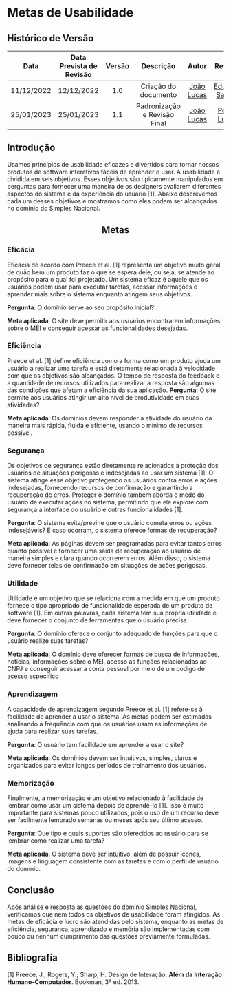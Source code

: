 # Metas de Usabilidade 

## <a>Histórico de Versão </a>

|    Data    | Data Prevista de Revisão | Versão |          Descrição           |                   Autor                    |                   Revisor                    |
| :--------: | :----------------------: | :----: | :--------------------------: | :----------------------------------------: | :------------------------------------------: |
| 11/12/2022 |        12/12/2022        |  1.0   |     Criação do documento     | [João Lucas](https://github.com/HacKairos) | [Eduardo Santos](https://github.com/edudsan) |
| 25/01/2023 |        25/01/2023        |  1.1   | Padronização e Revisão Final | [João Lucas](https://github.com/HacKairos) |  [Pedro Lucas](https://github.com/PedroLSF)  |

## <a>Introdução </a>
Usamos princípios de usabilidade eficazes e divertidos para tornar nossos produtos de software interativos fáceis de aprender e usar. A usabilidade é dividida em seis objetivos. Esses objetivos são tipicamente manipulados em perguntas para fornecer uma maneira de os designers avaliarem diferentes aspectos do sistema e da experiência do usuário [1]. Abaixo descrevemos cada um desses objetivos e mostramos como eles podem ser alcançados no domínio do Simples Nacional. 

<center> 

## <a>Metas </a>

</center> 

### <a>Eficácia </a>
Eficácia de acordo com Preece et al. [1] representa um objetivo muito geral de quão bem um produto faz o que se espera dele, ou seja, se atende ao propósito para o qual foi projetado. Um sistema eficaz é aquele que os usuários podem usar para executar tarefas, acessar informações e aprender mais sobre o sistema enquanto atingem seus objetivos. 

<b>Pergunta</b>: O domínio serve ao seu propósito inicial? </p> 
<b>Meta aplicada</b>: O site deve permitir aos usuários encontrarem informações sobre o MEI e conseguir acessar as funcionalidades desejadas. </p> 

### <a>Eficiência </a>
Preece et al. [1] define eficiência como a forma como um produto ajuda um usuário a realizar uma tarefa e está diretamente relacionada à velocidade com que os objetivos são alcançados. O tempo de resposta do feedback e a quantidade de recursos utilizados para realizar a resposta são algumas das condições que afetam a eficiência da sua aplicação. 
<b>Pergunta</b>: O site permite aos usuários atingir um alto nível de produtividade em suas atividades? </p> 
<b>Meta aplicada</b>: Os domínios devem responder à atividade do usuário da maneira mais rápida, fluida e eficiente, usando o mínimo de recursos possível. </p>   

### <a>Segurança </a>

Os objetivos de segurança estão diretamente relacionados à proteção dos usuários de situações perigosas e indesejadas ao usar um sistema [1]. O sistema atinge esse objetivo protegendo os usuários contra erros e ações indesejadas, fornecendo recursos de confirmação e garantindo a recuperação de erros. Proteger o domínio também aborda o medo do usuário de executar ações no sistema, permitindo que ele explore com segurança a interface do usuário e outras funcionalidades [1]. 

<b>Pergunta</b>: O sistema evita/previne que o usuário cometa erros ou ações indesejáveis? E caso ocorram, o sistema oferece formas de recuperação? </p> 
<b>Meta aplicada</b>: As páginas devem ser programadas para evitar tantos erros quanto possível e fornecer uma saída de recuperação ao usuário de maneira simples e clara quando ocorrerem erros. Além disso, o sistema deve fornecer telas de confirmação em situações de ações perigosas. </p> 

### <a>Utilidade </a>
Utilidade é um objetivo que se relaciona com a medida em que um produto fornece o tipo apropriado de funcionalidade esperada de um produto de software [1]. Em outras palavras, cada sistema tem sua própria utilidade e deve fornecer o conjunto de ferramentas que o usuário precisa. 

<b>Pergunta</b>: O domínio oferece o conjunto adequado de funções para que o usuário realize suas tarefas?</p> 
<b>Meta aplicada</b>: O domínio deve oferecer formas de busca de informações, notícias, informações sobre o MEI, acesso as funções relacionadas ao CNPJ e conseguir acessar a conta pessoal por meio de um codigo de acesso especifico</p> 

### <a>Aprendizagem </a>
A capacidade de aprendizagem segundo Preece et al. [1] refere-se à facilidade de aprender a usar o sistema. As metas podem ser estimadas analisando a frequência com que os usuários usam as informações de ajuda para realizar suas tarefas. 

<b>Pergunta</b>: O usuário tem facilidade em aprender a usar o site? </p> 
<b>Meta aplicada</b>: Os domínios devem ser intuitivos, simples, claros e organizados para evitar longos períodos de treinamento dos usuários. </p> 

### <a>Memorização </a>
Finalmente, a memorização é um objetivo relacionado à facilidade de lembrar como usar um sistema depois de aprendê-lo [1]. Isso é muito importante para sistemas pouco utilizados, pois o uso de um recurso deve ser facilmente lembrado semanas ou meses após seu último acesso. 

<b>Pergunta</b>: Que tipo e quais suportes são oferecidos ao usuário para se lembrar como realizar uma tarefa? </p> 
<b>Meta aplicada</b>: O sistema deve ser intuitivo, além de possuir ícones, imagens e linguagem consistente com as tarefas e com o perfil de usuário do domínio. </p> 

## <a>Conclusão  </a>
Após análise e resposta às questões do domínio Simples Nacional, verificamos que nem todos os objetivos de usabilidade foram atingidos. As metas de eficácia e lucro são atendidas pelo sistema, enquanto as metas de eficiência, segurança, aprendizado e memória são implementadas com pouco ou nenhum cumprimento das questões previamente formuladas. 

## <a>Bibliografia </a>
[1] Preece, J.; Rogers, Y.; Sharp, H. Design de Interação: <b>Além da Interação Humano-Computador</b>. Bookman, 3ª ed. 2013.

